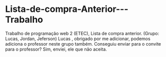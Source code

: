 # Lista-de-compra-Anterior---Trabalho
Trabalho de programação web 2 (ETEC), Lista de compra anterior. (Grupo: Lucas, Jordan, Jeferson)
Lucas , obrigado por me adicionar, podemos adiciona o professor neste grupo também.
Conseguiu enviar para o convite para o professor?
Sim, enviei, ele que não aceita.
